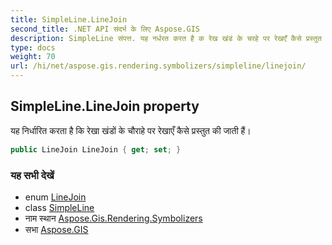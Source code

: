 ```yaml
---
title: SimpleLine.LineJoin
second_title: .NET API संदर्भ के लिए Aspose.GIS
description: SimpleLine संपत्त. यह नर्धरत करत है क रेख खंडं के चरहे पर रेखएँ कैसे प्रस्तुत क जत हैं
type: docs
weight: 70
url: /hi/net/aspose.gis.rendering.symbolizers/simpleline/linejoin/
---
```

## SimpleLine.LineJoin property

यह निर्धारित करता है कि रेखा खंडों के चौराहे पर रेखाएँ कैसे प्रस्तुत की जाती हैं।

```csharp
public LineJoin LineJoin { get; set; }
```

### यह सभी देखें

* enum [LineJoin](../../../aspose.gis.rendering/linejoin/)
* class [SimpleLine](../)
* नाम स्थान [Aspose.Gis.Rendering.Symbolizers](../../simpleline/)
* सभा [Aspose.GIS](../../../)


